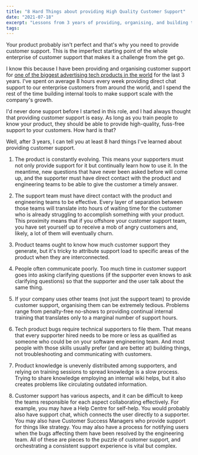 ```yaml
---
title: "8 Hard Things about providing High Quality Customer Support"
date: "2021-07-18"
excerpt: "Lessons from 3 years of providing, organising, and building tools for Customer Support"
tags: 
---
```


Your product probably isn't perfect and that's why you need to provide customer support. This is the imperfect starting point of the whole enterprise of customer support that makes it a challenge from the get go.

I know this because I have been providing and organising customer support for [one of the biggest advertising tech products in the world](https://www.smartly.io/) for the last 3 years. I've spent on average 8 hours every week providing direct chat support to our enterprise customers from around the world, and I spend the rest of the time building internal tools to make support scale with the company's growth.

I'd never done support before I started in this role, and I had always thought that providing customer support is easy. As long as you train people to know your product, they should be able to provide high-quality, fuss-free support to your customers. How hard is that?

Well, after 3 years, I can tell you at least 8 hard things I've learned about providing customer support.

1. The product is constantly evolving. This means your supporters must not only provide support for it but continually learn how to use it. In the meantime, new questions that have never been asked before will come up, and the supporter must have direct contact with the product and engineering teams to be able to give the customer a timely answer.

2. The support team must have direct contact with the product and engineering teams to be effective. Every layer of separation between those teams will translate into hours of waiting time for the customer who is already struggling to accomplish something with your product. This proximity means that if you offshore your customer support team, you have set yourself up to receive a mob of angry customers and, likely, a lot of them will eventually churn.

3. Product teams ought to know how much customer support they generate, but it's tricky to attribute support load to specific areas of the product when they are interconnected.

4. People often communicate poorly. Too much time in customer support goes into asking clarifying questions (if the supporter even knows to ask clarifying questions) so that the supporter and the user talk about the same thing. 

5. If your company uses other teams (not just the support team) to provide customer support, organising them can be extremely tedious. Problems range from penalty-free no-shows to providing continual internal training that translates only to a marginal number of support hours.

6. Tech product bugs require technical supporters to file them. That means that every supporter hired needs to be more or less as qualified as someone who could be on your software engineering team. And most people with those skills usually prefer (and are better at) building things, not troubleshooting and communicating with customers.

7. Product knowledge is unevenly distributed among supporters, and relying on training sessions to spread knowledge is a slow process. Trying to share knowledge employing an internal wiki helps, but it also creates problems like circulating outdated information.

8. Customer support has various aspects, and it can be difficult to keep the teams responsible for each aspect collaborating effectively. For example, you may have a Help Centre for self-help. You would probably also have support chat, which connects the user directly to a supporter. You may also have Customer Success Managers who provide support for things like strategy. You may also have a process for notifying users when the bugs affecting them have been resolved by the engineering team. All of these are pieces to the puzzle of customer support, and orchestrating a consistent support experience is vital but complex.
